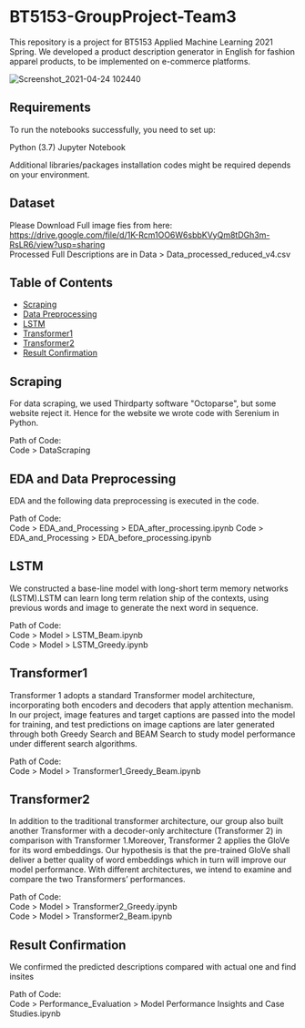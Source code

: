 # BT5153-GroupProject-Team3
This repository is a project for BT5153 Applied Machine Learning 2021 Spring. We developed a product description generator in English for fashion apparel products, to be implemented on e-commerce platforms.  

![Screenshot_2021-04-24 102440](https://user-images.githubusercontent.com/77659181/115944370-ee755680-a4e7-11eb-8fc3-9b421e01e87b.png)


## Requirements
To run the notebooks successfully, you need to set up:

Python (3.7)
Jupyter Notebook

Additional libraries/packages installation codes might be required depends on your environment.

## Dataset
Please Download Full image fies from here: https://drive.google.com/file/d/1K-Rcm1OO6W6sbbKVyQm8tDGh3m-RsLR6/view?usp=sharing  
Processed Full Descriptions are in Data > Data_processed_reduced_v4.csv

## Table of Contents
- [Scraping](#Scraping)
- [Data Preprocessing](#Data-Preprocessing)
- [LSTM](#LSTM)
- [Transformer1](#Transformer1)
- [Transformer2](#Transformer2)
- [Result Confirmation](#Result-Confirmation)

## Scraping
For data scraping, we used Thirdparty software "Octoparse", but some website reject it. Hence for the website we wrote code with Serenium in Python.

Path of Code:  
Code > DataScraping

## EDA and Data Preprocessing
EDA and the following data preprocessing is executed in the code.

Path of Code:  
Code > EDA_and_Processing > EDA_after_processing.ipynb
Code > EDA_and_Processing > EDA_before_processing.ipynb

## LSTM
We constructed a base-line model with long-short term memory networks (LSTM).LSTM can learn long term relation ship of the contexts, using previous words and image to generate the next word in sequence.

Path of Code:  
Code > Model > LSTM_Beam.ipynb  
Code > Model > LSTM_Greedy.ipynb  

## Transformer1
Transformer 1 adopts a standard Transformer model architecture, incorporating both encoders and decoders that apply attention mechanism. In our project, image features and target captions are passed into the model for training, and test predictions on image captions are later generated through both Greedy Search and BEAM Search to study model performance under different search algorithms.

Path of Code:  
Code > Model > Transformer1_Greedy_Beam.ipynb  

## Transformer2
In addition to the traditional transformer architecture, our group also built another Transformer with a decoder-only architecture (Transformer 2) in comparison with Transformer 1.Moreover, Transformer 2 applies the GloVe for its word embeddings. Our hypothesis is that the pre-trained GloVe shall deliver a better quality of word embeddings which in turn will improve our model performance. With different architectures, we intend to examine and compare the two Transformers’ performances.  

Path of Code:  
Code > Model > Transformer2_Greedy.ipynb  
Code > Model > Transformer2_Beam.ipynb  

## Result Confirmation  
We confirmed the predicted descriptions compared with actual one and find insites

Path of Code:  
Code > Performance_Evaluation > Model Performance Insights and Case Studies.ipynb
